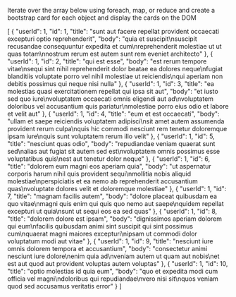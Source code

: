 Iterate over the array below using foreach, map, or reduce and create a bootstrap card for each object and display the cards on the DOM

[
{
"userId": 1,
"id": 1,
"title": "sunt aut facere repellat provident occaecati excepturi optio reprehenderit",
"body": "quia et suscipit\nsuscipit recusandae consequuntur expedita et cum\nreprehenderit molestiae ut ut quas totam\nnostrum rerum est autem sunt rem eveniet architecto"
},
{
"userId": 1,
"id": 2,
"title": "qui est esse",
"body": "est rerum tempore vitae\nsequi sint nihil reprehenderit dolor beatae ea dolores neque\nfugiat blanditiis voluptate porro vel nihil molestiae ut reiciendis\nqui aperiam non debitis possimus qui neque nisi nulla"
},
{
"userId": 1,
"id": 3,
"title": "ea molestias quasi exercitationem repellat qui ipsa sit aut",
"body": "et iusto sed quo iure\nvoluptatem occaecati omnis eligendi aut ad\nvoluptatem doloribus vel accusantium quis pariatur\nmolestiae porro eius odio et labore et velit aut"
},
{
"userId": 1,
"id": 4,
"title": "eum et est occaecati",
"body": "ullam et saepe reiciendis voluptatem adipisci\nsit amet autem assumenda provident rerum culpa\nquis hic commodi nesciunt rem tenetur doloremque ipsam iure\nquis sunt voluptatem rerum illo velit"
},
{
"userId": 1,
"id": 5,
"title": "nesciunt quas odio",
"body": "repudiandae veniam quaerat sunt sed\nalias aut fugiat sit autem sed est\nvoluptatem omnis possimus esse voluptatibus quis\nest aut tenetur dolor neque"
},
{
"userId": 1,
"id": 6,
"title": "dolorem eum magni eos aperiam quia",
"body": "ut aspernatur corporis harum nihil quis provident sequi\nmollitia nobis aliquid molestiae\nperspiciatis et ea nemo ab reprehenderit accusantium quas\nvoluptate dolores velit et doloremque molestiae"
},
{
"userId": 1,
"id": 7,
"title": "magnam facilis autem",
"body": "dolore placeat quibusdam ea quo vitae\nmagni quis enim qui quis quo nemo aut saepe\nquidem repellat excepturi ut quia\nsunt ut sequi eos ea sed quas"
},
{
"userId": 1,
"id": 8,
"title": "dolorem dolore est ipsam",
"body": "dignissimos aperiam dolorem qui eum\nfacilis quibusdam animi sint suscipit qui sint possimus cum\nquaerat magni maiores excepturi\nipsam ut commodi dolor voluptatum modi aut vitae"
},
{
"userId": 1,
"id": 9,
"title": "nesciunt iure omnis dolorem tempora et accusantium",
"body": "consectetur animi nesciunt iure dolore\nenim quia ad\nveniam autem ut quam aut nobis\net est aut quod aut provident voluptas autem voluptas"
},
{
"userId": 1,
"id": 10,
"title": "optio molestias id quia eum",
"body": "quo et expedita modi cum officia vel magni\ndoloribus qui repudiandae\nvero nisi sit\nquos veniam quod sed accusamus veritatis error"
}
]